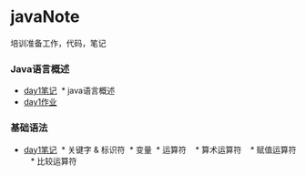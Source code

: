 # javaNote
培训准备工作，代码，笔记
### Java语言概述
* [day1笔记](JavaSummary/day1.md)
  * java语言概述
* [day1作业](JavaSummary/day1code.java)
### 基础语法
* [day1笔记](BasicGrammar/day1.md)
  * 关键字 & 标识符
  * 变量
  * 运算符
    * 算术运算符
    * 赋值运算符
    * 比较运算符
    
